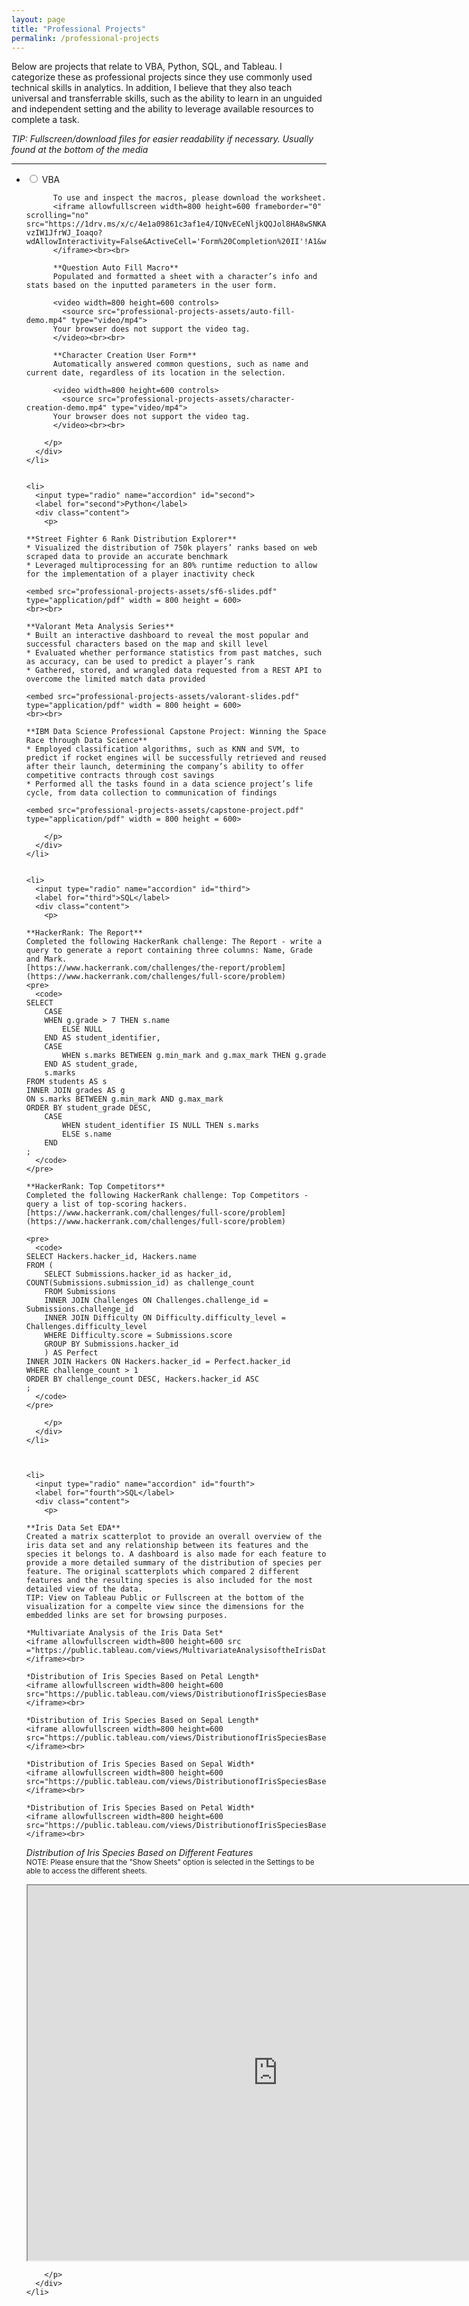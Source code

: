 ```yaml
---
layout: page  
title: "Professional Projects"  
permalink: /professional-projects  
---
```

<head>
  <link rel="stylesheet" href="stylesheets/accordion.css">
</head>

<body markdown="1">
  Below are projects that relate to VBA, Python, SQL, and Tableau. I categorize these as professional projects since they use commonly used technical skills in analytics. In addition, I believe that they also teach universal and transferrable skills, such as the ability to learn in an unguided and independent setting and the ability to leverage available resources to complete a task.  
  
  *TIP: Fullscreen/download files for easier readability if necessary. Usually found at the bottom of the media*
  
  <hr>
  
  <ul>
    <li>
      <input type="radio" name="accordion" id="first">
      <label for="first">VBA</label>
      <div class="content">
        <p>  
          
          To use and inspect the macros, please download the worksheet.
          <iframe allowfullscreen width=800 height=600 frameborder="0" scrolling="no" src="https://1drv.ms/x/c/4e1a09861c3af1e4/IQNvECeNljkQQJol8HA8wSNKAZd3te-vzIW1JfrWJ_Ioaqo?  wdAllowInteractivity=False&ActiveCell='Form%20Completion%20II'!A1&wdHideGridlines=True&wdHideHeaders=True&wdDownloadButton=True&wdInConfigurator=True&wdInConfigurator=True">
          </iframe><br><br>
          
          **Question Auto Fill Macro**  
          Populated and formatted a sheet with a character’s info and stats based on the inputted parameters in the user form.  
          
          <video width=800 height=600 controls>
            <source src="professional-projects-assets/auto-fill-demo.mp4" type="video/mp4">
          Your browser does not support the video tag.
          </video><br><br>
          
          **Character Creation User Form**  
          Automatically answered common questions, such as name and current date, regardless of its location in the selection.  
          
          <video width=800 height=600 controls>
            <source src="professional-projects-assets/character-creation-demo.mp4" type="video/mp4">
          Your browser does not support the video tag.
          </video><br><br>
          
        </p>
      </div>
    </li>
  
  
    <li>
      <input type="radio" name="accordion" id="second">
      <label for="second">Python</label>
      <div class="content">
        <p>  
          
    **Street Fighter 6 Rank Distribution Explorer**  
    * Visualized the distribution of 750k players’ ranks based on web scraped data to provide an accurate benchmark
    * Leveraged multiprocessing for an 80% runtime reduction to allow for the implementation of a player inactivity check
    
    <embed src="professional-projects-assets/sf6-slides.pdf" type="application/pdf" width = 800 height = 600>
    <br><br>
    
    **Valorant Meta Analysis Series**  
    * Built an interactive dashboard to reveal the most popular and successful characters based on the map and skill level
    * Evaluated whether performance statistics from past matches, such as accuracy, can be used to predict a player’s rank
    * Gathered, stored, and wrangled data requested from a REST API to overcome the limited match data provided
    
    <embed src="professional-projects-assets/valorant-slides.pdf" type="application/pdf" width = 800 height = 600>
    <br><br>
    
    **IBM Data Science Professional Capstone Project: Winning the Space Race through Data Science**  
    * Employed classification algorithms, such as KNN and SVM, to predict if rocket engines will be successfully retrieved and reused after their launch, determining the company’s ability to offer competitive contracts through cost savings
    * Performed all the tasks found in a data science project’s life cycle, from data collection to communication of findings
    
    <embed src="professional-projects-assets/capstone-project.pdf" type="application/pdf" width = 800 height = 600>
    
        </p>
      </div>
    </li>
  
    
    <li>
      <input type="radio" name="accordion" id="third">
      <label for="third">SQL</label>
      <div class="content">
        <p>  
          
    **HackerRank: The Report**  
    Completed the following HackerRank challenge: The Report - write a query to generate a report containing three columns: Name, Grade and Mark.  
    [https://www.hackerrank.com/challenges/the-report/problem](https://www.hackerrank.com/challenges/full-score/problem)
    <pre>
      <code>
    SELECT  
        CASE   
        WHEN g.grade > 7 THEN s.name   
            ELSE NULL   
        END AS student_identifier,   
        CASE   
            WHEN s.marks BETWEEN g.min_mark and g.max_mark THEN g.grade   
        END AS student_grade,   
        s.marks   
    FROM students AS s   
    INNER JOIN grades AS g   
    ON s.marks BETWEEN g.min_mark AND g.max_mark   
    ORDER BY student_grade DESC,   
        CASE   
            WHEN student_identifier IS NULL THEN s.marks   
            ELSE s.name   
        END   
    ; 
      </code>
    </pre>
    
    **HackerRank: Top Competitors**  
    Completed the following HackerRank challenge: Top Competitors - query a list of top-scoring hackers.  
    [https://www.hackerrank.com/challenges/full-score/problem](https://www.hackerrank.com/challenges/full-score/problem)
    
    <pre>
      <code>
    SELECT Hackers.hacker_id, Hackers.name  
    FROM (
        SELECT Submissions.hacker_id as hacker_id, COUNT(Submissions.submission_id) as challenge_count
        FROM Submissions
        INNER JOIN Challenges ON Challenges.challenge_id = Submissions.challenge_id
        INNER JOIN Difficulty ON Difficulty.difficulty_level = Challenges.difficulty_level
        WHERE Difficulty.score = Submissions.score
        GROUP BY Submissions.hacker_id
        ) AS Perfect
    INNER JOIN Hackers ON Hackers.hacker_id = Perfect.hacker_id
    WHERE challenge_count > 1
    ORDER BY challenge_count DESC, Hackers.hacker_id ASC
    ;
      </code>
    </pre>
    
        </p>
      </div>
    </li>
  
  
  
    <li>
      <input type="radio" name="accordion" id="fourth">
      <label for="fourth">SQL</label>
      <div class="content">
        <p>  
  
    **Iris Data Set EDA**  
    Created a matrix scatterplot to provide an overall overview of the iris data set and any relationship between its features and the species it belongs to. A dashboard is also made for each feature to provide a more detailed summary of the distribution of species per feature. The original scatterplots which compared 2 different features and the resulting species is also included for the most detailed view of the data.  
    TIP: View on Tableau Public or Fullscreen at the bottom of the visualization for a compelte view since the dimensions for the embedded links are set for browsing purposes.
    
    *Multivariate Analysis of the Iris Data Set*
    <iframe allowfullscreen width=800 height=600 src ="https://public.tableau.com/views/MultivariateAnalysisoftheIrisDataSet/MainDash?:showAppBanner=false&:showVizHome=no&:embed=true&:origin=viz_share_link&:device=desktop"></iframe><br>  
    
    *Distribution of Iris Species Based on Petal Length*
    <iframe allowfullscreen width=800 height=600 src="https://public.tableau.com/views/DistributionofIrisSpeciesBasedonPetalLength/PetalLength?:showAppBanner=false&:showVizHome=no&:embed=true&:origin=viz_share_link&:device=desktop">
    </iframe><br>  
    
    *Distribution of Iris Species Based on Sepal Length*
    <iframe allowfullscreen width=800 height=600 src="https://public.tableau.com/views/DistributionofIrisSpeciesBasedonSepalLength/SepalLength?:showAppBanner=false&:showVizHome=no&:embed=true&:origin=viz_share_link&:device=desktop">
    </iframe><br>  
    
    *Distribution of Iris Species Based on Sepal Width*
    <iframe allowfullscreen width=800 height=600 src="https://public.tableau.com/views/DistributionofIrisSpeciesBasedonSepalWidth/SepalWidth?:showAppBanner=false&:showVizHome=no&:embed=true&:origin=viz_share_link&:device=desktop">
    </iframe><br>  
    
    *Distribution of Iris Species Based on Petal Width*
    <iframe allowfullscreen width=800 height=600           src="https://public.tableau.com/views/DistributionofIrisSpeciesBasedonPetalWidth/PetalWidth?:showAppBanner=false&:showVizHome=no&:embed=true&:origin=viz_share_link&:device=desktop">
    </iframe><br> 
  
  *Distribution of Iris Species Based on Different Features*  
  <sub>NOTE: Please ensure that the "Show Sheets" option is selected in the Settings to be able to access the different sheets.</sub>
  <iframe allowfullscreen width=800 height=600 src="https://public.tableau.com/views/DistributionofIrisSpeciesBasedonDifferentFeatures/PLvPL?:showAppBanner=false&:showVizHome=no&:embed=true&:origin=viz_share_link&:device=desktop"></iframe>
  
        </p>
      </div>
    </li>
  </ul>
</body>
